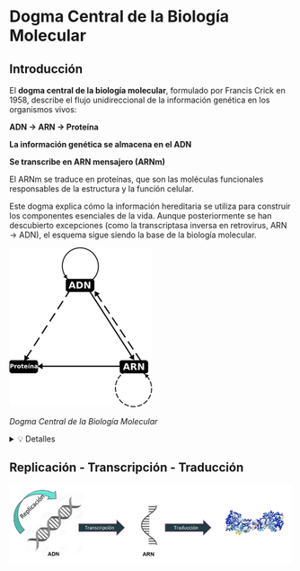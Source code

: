 
# Dogma Central de la Biología Molecular

## Introducción
El **dogma central de la biología molecular**, formulado por Francis Crick en 1958, describe el flujo unidireccional de la información genética en los organismos vivos:

**ADN → ARN → Proteína**

**La información genética se almacena en el ADN**

**Se transcribe en ARN mensajero (ARNm)**

El ARNm se traduce en proteínas, que son las moléculas funcionales responsables de la estructura y la función celular.

Este dogma explica cómo la información hereditaria se utiliza para construir los componentes esenciales de la vida. Aunque posteriormente se han descubierto excepciones (como la transcriptasa inversa en retrovirus, ARN → ADN), el esquema sigue siendo la base de la biología molecular.

![Dogma Central de la Biología Molecular](B101/01_dogmacentral.png "Dogma Central de la Biología Molecular")

*Dogma Central de la Biología Molecular*

<details>
<summary>💡 Detalles</summary>
<p>Las<strong> líneas continuas</strong> muestran el flujo clásico de información genética (el dogma original).</p>
<p>Las<strong>líneas discontinuas</strong> muestran rutas especiales descubiertas posteriormente.</p>
<p>Casos especiales</p>
<p><strong>ARN --> ADN</strong></p>
<p>- Descubierto en retrovirus (ej. VIH).</p>
<p>- Se debe a la enzima transcriptasa inversa, que permite generar ADN a partir de ARN.</p>
<p>- Ejemplo aplicado: técnicas de RT-PCR en biología molecular.</p>
<p><strong>ARN --> ARN</strong></p>
<p>- Algunos virus de ARN pueden replicar directamente su genoma de ARN sin pasar por ADN.</p>
<p>- Ejemplos: virus de la gripe, virus de la polio..</p>
<p><strong>proteína --> proteína</strong></p>
<p>- No se trata de flujo de información genética clásica, pero sí de herencia estructural.</p>
<p>- Ocurre en el caso de los priones, donde una proteína mal plegada induce a otras proteínas a adoptar la misma conformación anómala (ejemplo: enfermedad de Creutzfeldt-Jakob).</p>
</details>

## Replicación - Transcripción - Traducción

![Replicación - Transcripción - Traducción](B101/rtt.png "Replicación - Transcripción - Traducción")

